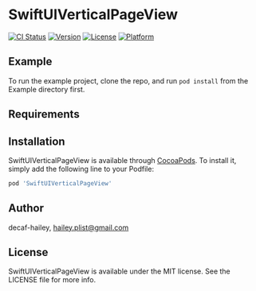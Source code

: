 # SwiftUIVerticalPageView

[![CI Status](https://img.shields.io/travis/decaf-hailey/SwiftUIVerticalPageView.svg?style=flat)](https://travis-ci.org/decaf-hailey/SwiftUIVerticalPageView)
[![Version](https://img.shields.io/cocoapods/v/SwiftUIVerticalPageView.svg?style=flat)](https://cocoapods.org/pods/SwiftUIVerticalPageView)
[![License](https://img.shields.io/cocoapods/l/SwiftUIVerticalPageView.svg?style=flat)](https://cocoapods.org/pods/SwiftUIVerticalPageView)
[![Platform](https://img.shields.io/cocoapods/p/SwiftUIVerticalPageView.svg?style=flat)](https://cocoapods.org/pods/SwiftUIVerticalPageView)

## Example

To run the example project, clone the repo, and run `pod install` from the Example directory first.

## Requirements

## Installation

SwiftUIVerticalPageView is available through [CocoaPods](https://cocoapods.org). To install
it, simply add the following line to your Podfile:

```ruby
pod 'SwiftUIVerticalPageView'
```

## Author

decaf-hailey, hailey.plist@gmail.com

## License

SwiftUIVerticalPageView is available under the MIT license. See the LICENSE file for more info.
